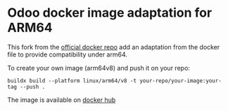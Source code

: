 # Odoo docker image adaptation for ARM64

[docker::pulls]: https://img.shields.io/docker/pulls/mailserver/docker-mailserver.svg?style=for-the-badge&logo=docker&logoColor=white

This fork from the [official docker repo](https://github.com/odoo/docker) add an adaptation from the docker file to provide compatibility under arm64.


To create your own image (arm64v8) and push it on your repo:

```buildx build --platform linux/arm64/v8 -t your-repo/your-image:your-tag --push .```


The image is available on [docker hub](https://hub.docker.com/r/alex35469/odoo-arm64v8 )
